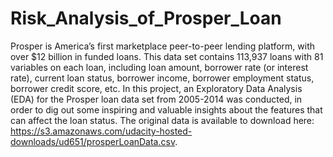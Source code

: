 # Risk_Analysis_of_Prosper_Loan
Prosper is America’s first marketplace peer-to-peer lending platform, with over $12 billion in funded loans. This data set contains 113,937 loans with 81 variables on each loan, including loan amount, borrower rate (or interest rate), current loan  status, borrower income, borrower employment status, borrower credit score, etc.
In this project, an Exploratory Data Analysis (EDA) for the Prosper loan data set from 2005-2014  was conducted, in order to dig out some inspiring and valuable insights about the features that can affect the loan status. 
The original data is available to download here:  https://s3.amazonaws.com/udacity-hosted-downloads/ud651/prosperLoanData.csv.
